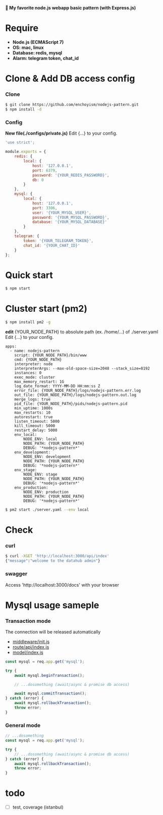 **😬 My favorite node.js webapp basic pattern (with Express.js)**

# Require
- **Node.js (ECMAScript 7)**
- **OS: mac, linux**
- **Database: redis, mysql**
- **Alarm: telegram token, chat_id**

# Clone & Add DB access config
### Clone
``` bash
$ git clone https://github.com/enchoyism/nodejs-pattern.git
$ npm install -d
```

### Config
**New file(./configs/private.js)**
Edit {...} to your config.
``` javascript
'use strict';

module.exports = {
    redis: {
        local: {
            host: '127.0.0.1',
            port: 6379,
            password: '{YOUR_REDIS_PASSWORD}',
            db: 0
        }
    },
    mysql: {
        local: {
            host: '127.0.0.1',
            port: 3306,
            user: '{YOUR_MYSQL_USER}',
            password: '{YOUR_MYSQL_PASSWORD}',
            database: '{YOUR_MYSQL_DATABASE}'
        }
    },
    telegram: {
        token: '{YOUR_TELEGRAM_TOKEN}',
        chat_id: '{YOUR_CHAT_ID}'
    }
};
```

# Quick start
``` bash
$ npm start
```

# Cluster start (pm2)
``` bash
$ npm install pm2 -g
```

**edit** {YOUR_NODE_PATH} to absolute path (ex. /home/...) of ./server.yaml
Edit {...} to your config.
``` YML
apps:
  - name: nodejs-pattern
    script: {YOUR_NODE_PATH}/bin/www
    cmd: {YOUR_NODE_PATH}
    interpreter: node
    interpreterArgs: --max-old-space-size=2048 --stack_size=8192
    instances: 0
    exec_mode: cluster
    max_memory_restart: 1G
    log_date_format: YYYY-MM-DD HH:mm:ss Z
    error_file: {YOUR_NODE_PATH}/logs/nodejs-pattern.err.log
    out_file: {YOUR_NODE_PATH}/logs/nodejs-pattern.out.log
    merge_logs: true
    pid_file: {YOUR_NODE_PATH}/pids/nodejs-pattern.pid
    min_uptime: 1000s
    max_restarts: 10
    autorestart: true
    listen_timeout: 5000
    kill_timeout: 5000
    restart_delay: 5000
    env_local:
        NODE_ENV: local
        NODE_PATH: {YOUR_NODE_PATH}
        DEBUG: '*nodejs-pattern*'
    env_development:
        NODE_ENV: development
        NODE_PATH: {YOUR_NODE_PATH}
        DEBUG: '*nodejs-pattern*'
    env_stage:
        NODE_ENV: stage
        NODE_PATH: {YOUR_NODE_PATH}
        DEBUG: '*nodejs-pattern*'
    env_production:
        NODE_ENV: production
        NODE_PATH: {YOUR_NODE_PATH}
        DEBUG: '*nodejs-pattern*'
```

``` bash
$ pm2 start ./server.yaml --env local
```

# Check
### curl
``` bash
$ curl -XGET 'http://localhost:3000/api/index'
{"message":"welcome to the datahub admin"}
```

### swagger
Access 'http://localhost:3000/docs' with your browser

# Mysql usage sameple
### Transaction mode
The connection will be released automatically
- [middleware/init.js](https://github.com/enchoyism/nodejs-pattern/blob/master/middleware/init.js)
- [route/api/index.js](https://github.com/enchoyism/nodejs-pattern/blob/master/route/api/index.js)
- [model/index.js](https://github.com/enchoyism/nodejs-pattern/blob/master/model/index.js)
``` javascript
const mysql = req.app.get('mysql');

try {
    await mysql.beginTransaction();

    // ...dosomething (await/async & promise db access)

    await mysql.commitTransaction();
} catch (error) {
    await mysql.rollbackTransaction();
    throw error;
}
```

### General mode
``` javascript
// ...dosomething
const mysql = req.app.get('mysql');

try {
    // ...dosomething (await/async & promise db access)
} catch (error) {
    await mysql.rollbackTransaction();
    throw error;
}
```

# todo
- [ ] test, coverage (istanbul)
